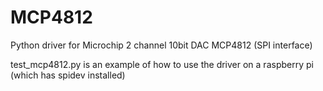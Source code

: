 # MCP4812
Python driver for Microchip 2 channel 10bit DAC MCP4812 (SPI interface)

test_mcp4812.py is an example of how to use the driver on a raspberry pi (which has spidev installed)
